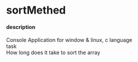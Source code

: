 # sortMethed
  #### description 
  Console Application for window & linux, c language  
  task  
  How long does it take to sort the array  
